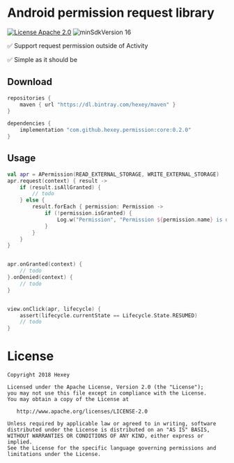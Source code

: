 # Android permission request library

[![License Apache 2.0](https://img.shields.io/badge/License-Apache%202.0-blue.svg?style=true)](http://www.apache.org/licenses/LICENSE-2.0)
![minSdkVersion 16](https://img.shields.io/badge/minSdkVersion-16-red.svg?style=true)

:white_check_mark: Support request permission outside of Activity

:white_check_mark: Simple as it should be

Download
---------------

```groovy
repositories {
    maven { url "https://dl.bintray.com/hexey/maven" }
}

dependencies {
    implementation "com.github.hexey.permission:core:0.2.0"
}
```

Usage
---------------
```kotlin
val apr = APermission(READ_EXTERNAL_STORAGE, WRITE_EXTERNAL_STORAGE)
apr.request(context) { result ->
    if (result.isAllGranted) {
        // todo
    } else {
        result.forEach { permission: Permission ->
            if (!permission.isGranted) {
                Log.w("Permission", "Permission ${permission.name} is denied")
            }
        }
    }
}


apr.onGranted(context) {
    // todo
}.onDenied(context) {
    // todo
}


view.onClick(apr, lifecycle) {
    assert(lifecycle.currentState == Lifecycle.State.RESUMED)
    // todo
}
```

License
=======

    Copyright 2018 Hexey

    Licensed under the Apache License, Version 2.0 (the "License");
    you may not use this file except in compliance with the License.
    You may obtain a copy of the License at

       http://www.apache.org/licenses/LICENSE-2.0

    Unless required by applicable law or agreed to in writing, software
    distributed under the License is distributed on an "AS IS" BASIS,
    WITHOUT WARRANTIES OR CONDITIONS OF ANY KIND, either express or implied.
    See the License for the specific language governing permissions and
    limitations under the License.

